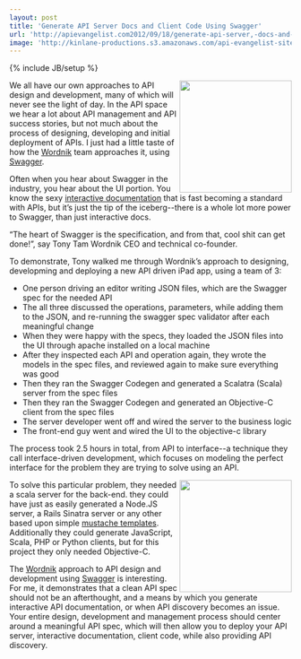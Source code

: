 ```yaml
---
layout: post
title: 'Generate API Server Docs and Client Code Using Swagger'
url: 'http://apievangelist.com2012/09/18/generate-api-server,-docs-and-client-code-using-swagger/'
image: 'http://kinlane-productions.s3.amazonaws.com/api-evangelist-site/blog/Swagger-Logo.png'
---
```

{% include JB/setup %}
<p>
     <a href="http://www.wordnik.com/" target="_blank"><img src="https://s3.amazonaws.com/kinlane-productions/api-evangelist/wordnik/wordnik-logo.jpeg"  width="200" align="right" /></a>
</p>
<p>
     We all have our own approaches to API design and development, many of which will never see the light of day. In the API space we hear a lot about API management and API success stories, but not much about the process of designing, developing and initial deployment of APIs. I just had a little taste of how the <a href="http://www.wordnik.com/" target="_blank">Wordnik</a> team approaches it, using <a href="http://swagger.wordnik.com/" target="_blank">Swagger</a>.
</p>
<p>
     Often when you hear about Swagger in the industry, you hear about the UI portion. You know the sexy <a title="interactive documentation" href="http://apievangelist.com/buildingblocks/interactive_documentation.php">interactive documentation</a> that is fast becoming a standard with APIs, but it’s just the tip of the iceberg--there is a whole lot more power to Swagger, than just interactive docs.
</p>
<p>
     “The heart of Swagger is the specification, and from that, cool shit can get done!”, say Tony Tam Wordnik CEO and technical co-founder.
</p>
<p>
     To demonstrate, Tony walked me through Wordnik’s approach to designing, developming and deploying a new API driven iPad app, using a team of 3:
</p>
<ul >
     <li>One person driving an editor writing JSON files, which are the Swagger spec for the needed API
     </li>
     <li>The all three discussed the operations, parameters, while adding them to the JSON, and re-running the swagger spec validator after each meaningful change
     </li>
     <li>When they were happy with the specs, they loaded the JSON files into the UI through apache installed on a local machine
     </li>
     <li>After they inspected each API and operation again, they wrote the models in the spec files, and reviewed again to make sure everything was good
     </li>
     <li>Then they ran the Swagger Codegen and generated a Scalatra (Scala) server from the spec files
     </li>
     <li>Then they ran the Swagger Codegen and generated an Objective-C client from the spec files
     </li>
     <li>The server developer went off and wired the server to the business logic
     </li>
     <li>The front-end guy went and wired the UI to the objective-c library
     </li>
</ul>
<p>
     The process took 2.5 hours in total, from API to interface--a technique they call interface-driven development, which focuses on modeling the perfect interface for the problem they are trying to solve using an API.
</p>
<p>
     <a href="http://swagger.wordnik.com/" target="_blank"><img src="https://s3.amazonaws.com/kinlane-productions/api-evangelist/wordnik/Swagger-Logo.png"  width="200" align="right" /></a>
</p>
<p>
     To solve this particular problem, they needed a scala server for the back-end. they could have just as easily generated a Node.JS server, a Rails Sinatra server or any other based upon simple <a title="mustache templates" href="http://mustache.github.com/">mustache templates</a>. Additionally they could generate JavaScript, Scala, PHP or Python clients, but for this project they only needed Objective-C.
</p>
<p>
     The <a href="http://www.wordnik.com/" target="_blank">Wordnik</a> approach to API design and development using <a href="http://swagger.wordnik.com/" target="_blank">Swagger</a> is interesting. For me, it demonstrates that a clean API spec should not be an afterthought, and a means by which you generate interactive API documentation, or when API discovery becomes an issue. Your entire design, development and management process should center around a meaningful API spec, which will then allow you to deploy your API server, interactive documentation, client code, while also providing API discovery.
</p>
